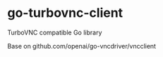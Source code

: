 # go-turbovnc-client

TurboVNC compatible Go library

Base on github.com/openai/go-vncdriver/vncclient
